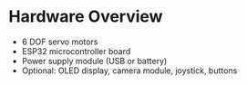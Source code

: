 # Hardware Overview

- 6 DOF servo motors
- ESP32 microcontroller board
- Power supply module (USB or battery)
- Optional: OLED display, camera module, joystick, buttons
